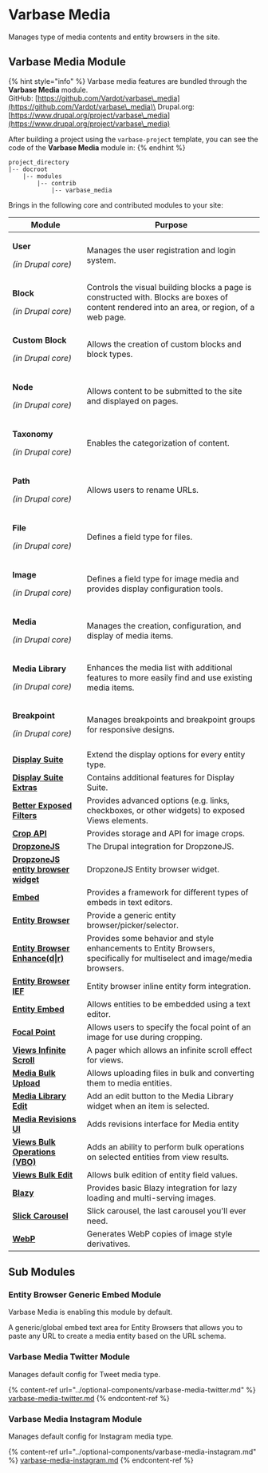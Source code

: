 # Varbase Media

Manages type of media contents and entity browsers in the site.

## Varbase Media Module

{% hint style="info" %}
Varbase media features are bundled through the **Varbase Media** module.\
GitHub: [https://github.com/Vardot/varbase\_media](https://github.com/Vardot/varbase\_media)\
Drupal.org: [https://www.drupal.org/project/varbase\_media](https://www.drupal.org/project/varbase\_media)

After building a project using the `varbase-project` template, you can see the code of the **Varbase Media** module in:
{% endhint %}

```
project_directory
|-- docroot
    |-- modules
        |-- contrib
            |-- varbase_media
```

Brings in the following core and contributed modules to your site:

| Module                                                                                       | Purpose                                                                                                                                      |
| -------------------------------------------------------------------------------------------- | -------------------------------------------------------------------------------------------------------------------------------------------- |
| <p><strong>User</strong></p><p><em>(in Drupal core)</em></p>                                 | Manages the user registration and login system.                                                                                              |
| <p><strong>Block</strong></p><p><em>(in Drupal core)</em></p>                                | Controls the visual building blocks a page is constructed with. Blocks are boxes of content rendered into an area, or region, of a web page. |
| <p><strong>Custom Block</strong></p><p><em>(in Drupal core)</em></p>                         | Allows the creation of custom blocks and block types.                                                                                        |
| <p><strong>Node</strong></p><p><em>(in Drupal core)</em></p>                                 | Allows content to be submitted to the site and displayed on pages.                                                                           |
| <p><strong>Taxonomy</strong></p><p><em>(in Drupal core)</em></p>                             | Enables the categorization of content.                                                                                                       |
| <p><strong>Path</strong></p><p><em>(in Drupal core)</em></p>                                 | Allows users to rename URLs.                                                                                                                 |
| <p><strong>File</strong></p><p><em>(in Drupal core)</em></p>                                 | Defines a field type for files.                                                                                                              |
| <p><strong>Image</strong></p><p><em>(in Drupal core)</em></p>                                | Defines a field type for image media and provides display configuration tools.                                                               |
| <p><strong>Media</strong></p><p><em>(in Drupal core)</em></p>                                | Manages the creation, configuration, and display of media items.                                                                             |
| <p><strong>Media Library</strong></p><p><em>(in Drupal core)</em></p>                        | Enhances the media list with additional features to more easily find and use existing media items.                                           |
| <p><strong>Breakpoint</strong></p><p><em>(in Drupal core)</em></p>                           | Manages breakpoints and breakpoint groups for responsive designs.                                                                            |
| [**Display Suite**](https://www.drupal.org/project/ds)                                       | Extend the display options for every entity type.                                                                                            |
| [**Display Suite Extras**](https://www.drupal.org/project/ds)                                | Contains additional features for Display Suite.                                                                                              |
| [**Better Exposed Filters**](https://www.drupal.org/project/better\_exposed\_filters)        | Provides advanced options (e.g. links, checkboxes, or other widgets) to exposed Views elements.                                              |
| [**Crop API**](https://www.drupal.org/project/crop)                                          | Provides storage and API for image crops.                                                                                                    |
| [**DropzoneJS**](https://www.drupal.org/project/dropzonejs)                                  | The Drupal integration for DropzoneJS.                                                                                                       |
| [**DropzoneJS entity browser widget**](https://www.drupal.org/project/dropzonejs)            | DropzoneJS Entity browser widget.                                                                                                            |
| [**Embed**](https://www.drupal.org/project/embed)                                            | Provides a framework for different types of embeds in text editors.                                                                          |
| [**Entity Browser**](https://www.drupal.org/project/entity\_browser)                         | Provide a generic entity browser/picker/selector.                                                                                            |
| [**Entity Browser Enhance(d\|r)**](https://www.drupal.org/project/entity\_browser\_enhanced) | Provides some behavior and style enhancements to Entity Browsers, specifically for multiselect and image/media browsers.                     |
| [**Entity Browser IEF**](https://www.drupal.org/project/entity\_browser)                     | Entity browser inline entity form integration.                                                                                               |
| [**Entity Embed**](https://www.drupal.org/project/entity\_embed)                             | Allows entities to be embedded using a text editor.                                                                                          |
| [**Focal Point**](https://www.drupal.org/project/focal\_point)                               | Allows users to specify the focal point of an image for use during cropping.                                                                 |
| [**Views Infinite Scroll**](https://www.drupal.org/project/views\_infinite\_scroll)          | A pager which allows an infinite scroll effect for views.                                                                                    |
| [**Media Bulk Upload**](https://www.drupal.org/project/media\_bulk\_upload)                  | Allows uploading files in bulk and converting them to media entities.                                                                        |
| [**Media Library Edit**](https://www.drupal.org/project/media\_library\_edit)                | Add an edit button to the Media Library widget when an item is selected.                                                                     |
| [**Media Revisions UI**](https://www.drupal.org/project/media\_revisions\_ui)                | Adds revisions interface for Media entity                                                                                                    |
| [**Views Bulk Operations (VBO)**](https://www.drupal.org/project/views\_bulk\_operations)    | Adds an ability to perform bulk operations on selected entities from view results.                                                           |
| [**Views Bulk Edit**](https://www.drupal.org/project/views\_bulk\_edit)                      | Allows bulk edition of entity field values.                                                                                                  |
| [**Blazy**](https://www.drupal.org/project/blazy)                                            | Provides basic Blazy integration for lazy loading and multi-serving images.                                                                  |
| [**Slick Carousel**](https://www.drupal.org/project/slick)                                   | Slick carousel, the last carousel you'll ever need.                                                                                          |
| [**WebP**](https://www.drupal.org/project/webp)                                              | Generates WebP copies of image style derivatives.                                                                                            |

## Sub Modules

### Entity Browser Generic Embed Module

Varbase Media is enabling this module by default.

A generic/global embed text area for Entity Browsers that allows you to paste any URL to create a media entity based on the URL schema.

### Varbase Media Twitter Module

Manages default config for Tweet media type.

{% content-ref url="../optional-components/varbase-media-twitter.md" %}
[varbase-media-twitter.md](../optional-components/varbase-media-twitter.md)
{% endcontent-ref %}

### Varbase Media Instagram Module

Manages default config for Instagram media type.

{% content-ref url="../optional-components/varbase-media-instagram.md" %}
[varbase-media-instagram.md](../optional-components/varbase-media-instagram.md)
{% endcontent-ref %}





